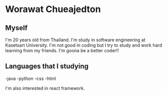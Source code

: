 # Worawat Chueajedton

## Myself

I'm 20 years old from Thailand. I'm study in software engineering at Kasetsart University.
I'm not good in coding but I try to study and work hard learning from my friends.
I'm goona be a better coder!!

## Languages that I studying
-java
-python
-css
-html

I'm also interested in react framework.